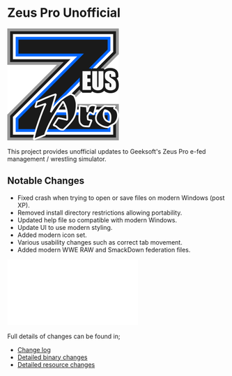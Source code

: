 # Zeus Pro Unofficial

![Zeus Pro Unofficial Logo](images/logo.png)

This project provides unofficial updates to Geeksoft's Zeus Pro e-fed management / wrestling simulator.

## Notable Changes
- Fixed crash when trying to open or save files on modern Windows (post XP).
- Removed install directory restrictions allowing portability.
- Updated help file so compatible with modern Windows.
- Update UI to use modern styling.
- Added modern icon set.
- Various usability changes such as correct tab movement.
- Added modern WWE RAW and SmackDown federation files.

![UI Comparison Animation](images/ui_compare.md)

Full details of changes can be found in;
- [Change log](CHANGES.md)
- [Detailed binary changes](binary_patches.md)
- [Detailed resource changes](resource_changes.md)
